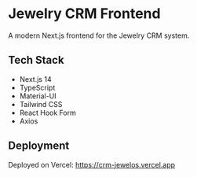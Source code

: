 # Jewelry CRM Frontend

A modern Next.js frontend for the Jewelry CRM system.

## Tech Stack
- Next.js 14
- TypeScript
- Material-UI
- Tailwind CSS
- React Hook Form
- Axios

## Deployment
Deployed on Vercel: https://crm-jewelos.vercel.app